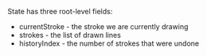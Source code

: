 State has three root-level fields:
- currentStroke - the stroke we are currently drawing
- strokes - the list of drawn lines
- historyIndex - the number of strokes that were undone